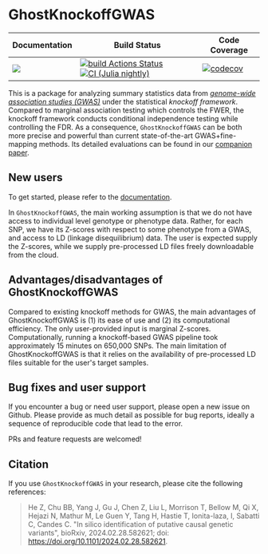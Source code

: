 # GhostKnockoffGWAS

| **Documentation** | **Build Status** | **Code Coverage**  |
|-------------------|------------------|--------------------|
| [![](https://img.shields.io/badge/docs-latest-blue.svg)](https://biona001.github.io/GhostKnockoffGWAS/dev/)| [![build Actions Status](https://github.com/biona001/GhostKnockoffGWAS/actions/workflows/CI.yml/badge.svg)](https://github.com/biona001/GhostKnockoffGWAS/actions) [![CI (Julia nightly)](https://github.com/biona001/GhostKnockoffGWAS/actions/workflows/JuliaNightly.yml/badge.svg)](https://github.com/biona001/GhostKnockoffGWAS.jl/actions/workflows/JuliaNightly.yml) | [![codecov](https://codecov.io/gh/biona001/GhostKnockoffGWAS/branch/main/graph/badge.svg)](https://codecov.io/gh/biona001/GhostKnockoffGWAS) |

This is a package for analyzing summary statistics data from [*genome-wide association studies (GWAS)*](https://en.wikipedia.org/wiki/Genome-wide_association_study) under the statistical *knockoff framework*. Compared to marginal association testing which controls the FWER, the knockoff framework conducts conditional independence testing while controlling the FDR. As a consequence, `GhostKnockoffGWAS` can be both more precise and powerful than current state-of-the-art GWAS+fine-mapping methods. Its detailed evaluations can be found in our [companion paper](https://www.biorxiv.org/content/10.1101/2024.02.28.582621v1).

## New users

To get started, please refer to the [documentation](https://biona001.github.io/GhostKnockoffGWAS/dev). 

In `GhostKnockoffGWAS`, the main working assumption is that we do not have access to individual level genotype or phenotype data. Rather, for each SNP, we have its Z-scores with respect to some phenotype from a GWAS, and access to LD (linkage disequilibrium) data. The user is expected supply the Z-scores, while we supply pre-processed LD files freely downloadable from the cloud. 

## Advantages/disadvantages of GhostKnockoffGWAS

Compared to existing knockoff methods for GWAS, the main advantages of GhostKnockoffGWAS is (1) its ease of use and (2) its computational efficiency. The only user-provided input is marginal Z-scores. Computationally, running a knockoff-based GWAS pipeline took approximately 15 minutes on 650,000 SNPs. The main limitation of GhostKnockoffGWAS is that it relies on the availability of pre-processed LD files suitable for the user's target samples. 

## Bug fixes and user support

If you encounter a bug or need user support, please open a new issue on Github. Please provide as much detail as possible for bug reports, ideally a sequence of reproducible code that lead to the error.

PRs and feature requests are welcomed!

## Citation

If you use `GhostKnockoffGWAS` in your research, please cite the following references:

> He Z, Chu BB, Yang J, Gu J, Chen Z, Liu L, Morrison T, Bellow M, Qi X, Hejazi N, Mathur M, Le Guen Y, Tang H, Hastie T, Ionita-laza, I, Sabatti C, Candes C. "In silico identification of putative causal genetic variants", bioRxiv, 2024.02.28.582621; doi: https://doi.org/10.1101/2024.02.28.582621.
